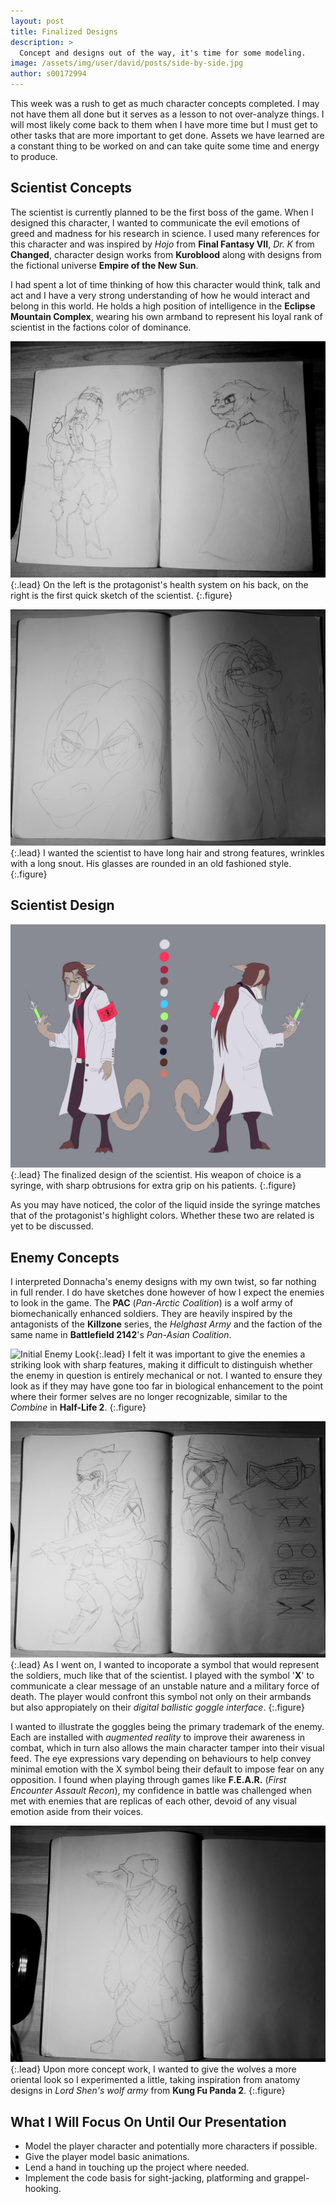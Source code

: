 ```yaml
---
layout: post
title: Finalized Designs
description: >
  Concept and designs out of the way, it's time for some modeling.
image: /assets/img/user/david/posts/side-by-side.jpg
author: s00172994
---
```


This week was a rush to get as much character concepts completed. I may not have them all done but it serves as a lesson to not 
over-analyze things. I will most likely come back to them when I have more time but I must get to other tasks that are more 
important to get done. Assets we have learned are a constant thing to be worked on and can take quite some time and energy to produce.

## Scientist Concepts

The scientist is currently planned to be the first boss of the game. When I designed this character, I wanted to communicate the
evil emotions of greed and madness for his research in science. I used many references for this character and was inspired by _Hojo_
from **Final Fantasy VII**, _Dr. K_ from **Changed**, character design works from **Kuroblood** along with designs from the 
fictional universe **Empire of the New Sun**.

I had spent a lot of time thinking of how this character would think, talk and act and I have a very strong understanding of how
he would interact and belong in this world. He holds a high position of intelligence in the **Eclipse Mountain Complex**, wearing his
own armband to represent his loyal rank of scientist in the factions color of dominance.

![Character Sketches](/assets/img/concept_art/david/characters.jpg){:.lead}
On the left is the protagonist's health system on his back, on the right is the first quick sketch of the scientist.
{:.figure}

![Scientist Sketches](/assets/img/concept_art/david/scientist-concept.jpg){:.lead}
I wanted the scientist to have long hair and strong features, wrinkles with a long snout. His glasses are rounded in an old fashioned style.
{:.figure}

## Scientist Design

![Scientist Design](/assets/img/concept_art/david/scientist-design.jpg){:.lead}
The finalized design of the scientist. His weapon of choice is a syringe, with sharp obtrusions for extra grip on his patients.
{:.figure}

As you may have noticed, the color of the liquid inside the syringe matches that of the protagonist's highlight colors. Whether these two are related is yet to be discussed.

## Enemy Concepts

I interpreted Donnacha's enemy designs with my own twist, so far nothing in full render. I do have sketches done however of how I expect the enemies to look in the game. The **PAC** (_Pan-Arctic Coalition_) is a wolf army of biomechanically enhanced soldiers. They are heavily inspired by the antagonists of the **Killzone** series, the _Helghast Army_ and the faction of the same name in **Battlefield 2142**'s _Pan-Asian Coalition_. 

![Initial Enemy Look](/assets/img/concept_art/david/enemy-helmet.jpg){:.lead}
I felt it was important to give the enemies a striking look with sharp features, making it difficult to distinguish whether
the enemy in question is entirely mechanical or not. I wanted to ensure they look as if they may have gone too far in biological enhancement to the point where their former selves are no longer recognizable, similar to the _Combine_ in **Half-Life 2**.
{:.figure}

![Enemy Concept Sketch](/assets/img/concept_art/david/enemy-sketch-soldier.jpg){:.lead}
As I went on, I wanted to incoporate a symbol that would represent the soldiers, much like that of the scientist. I played with the symbol '**X**' to communicate a clear message of an unstable nature and a military force of death. The player would confront this symbol not only on their armbands but also appropiately on their _digital ballistic goggle interface_.
{:.figure}

I wanted to illustrate the goggles being the primary trademark of the enemy. Each are installed with _augmented reality_ to improve their awareness in combat, which in turn also allows the main character tamper into their visual feed. The eye expressions vary depending on behaviours to help convey minimal emotion with the X symbol being their default to impose fear on any opposition. I found when playing through games like **F.E.A.R.** (_First Encounter Assault Recon_), my confidence in battle was challenged when met with enemies that are replicas of each other, devoid of any visual emotion aside from their voices.

![Enemy Concept Alternate](/assets/img/concept_art/david/enemy-sketch-alternate.jpg){:.lead}
Upon more concept work, I wanted to give the wolves a more oriental look so I experimented a little, taking inspiration from anatomy designs in _Lord Shen's wolf army_ from **Kung Fu Panda 2**.
{:.figure}

## What I Will Focus On Until Our Presentation

- Model the player character and potentially more characters if possible.
- Give the player model basic animations.
- Lend a hand in touching up the project where needed.
- Implement the code basis for sight-jacking, platforming and grappel-hooking.
